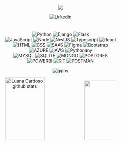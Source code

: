 
<p align="center">
  <a href="https://github.com/luanaxcardoso">
    <img src="https://readme-typing-svg.herokuapp.com/?lines=Bem-vindos!%20Welcome!;%20Desenvolvedora+Full+Stack;Python%20|%20SQL%20|%20JavaScript;&font=Pacifico&center=true&width=650&height=120&color=9370DB&vCenter=true&size=45&duration=4000">
  </a>
</p>



<div align="center">


[![Linkedin](https://img.shields.io/badge/LinkedIn-0077B5?style=for-the-badge&logo=linkedin&logoColor=white)](https://www.linkedin.com/in/luana-ap-cardoso/)


<h1></h1>


<div style="display: inline_block">
  <img align="align" alt="Python" src="https://img.shields.io/badge/Python-14354C?style=for-the-badge&logo=python&logoColor=white"/>
  <img align="align" alt="Django" src="https://img.shields.io/badge/django-%23092E20.svg?style=for-the-badge&logo=django&logoColor=white"/>
  <img align="align" alt="Flask" src="https://img.shields.io/badge/flask-%23000.svg?style=for-the-badge&logo=flask&logoColor=white"/><br/>
  <img align="align" alt="JavaScript" src="https://img.shields.io/badge/JavaScript-F7DF1E?style=for-the-badge&logo=javascript&logoColor=black"/>
  <img align="align" alt="Node" src="https://img.shields.io/badge/node.js-6DA55F?style=for-the-badge&logo=node.js&logoColor=white"/>
  <img align="align" alt="NestJS" src="https://img.shields.io/badge/nestjs-%23E0234E.svg?style=for-the-badge&logo=nestjs&logoColor=white"/>
  <img align="align" alt="Typescript" src="https://img.shields.io/badge/typescript-%23007ACC.svg?style=for-the-badge&logo=typescript&logoColor=white"/>
  <img align="align" alt="React" src="https://img.shields.io/badge/react-%2320232a.svg?style=for-the-badge&logo=react&logoColor=%2361DAFB"/><br/>
  <img align="align" alt="HTML" src="https://img.shields.io/badge/HTML5-E34F26?style=for-the-badge&logo=html5&logoColor=white"/>
  <img align="align" alt="CSS" src="https://img.shields.io/badge/CSS3-1572B6?style=for-the-badge&logo=css3&logoColor=white"/>
  <img align="align" alt="SAAS" src="https://img.shields.io/badge/SASS-hotpink.svg?style=for-the-badge&logo=SASS&logoColor=white"/>
  <img align="align" alt="Figma" src="https://img.shields.io/badge/figma-%23F24E1E.svg?style=for-the-badge&logo=figma&logoColor=white"/>
  <img align="align" alt="Bootstrap" src="https://img.shields.io/badge/bootstrap-%238511FA.svg?style=for-the-badge&logo=bootstrap&logoColor=white"/><br/>
  <img align="align" alt="AZURE" src="https://img.shields.io/badge/azure-%230072C6.svg?style=for-the-badge&logo=microsoftazure&logoColor=white"/>
  <img align="align" alt="AWS" src="https://img.shields.io/badge/AWS-%23FF9900.svg?style=for-the-badge&logo=amazon-aws&logoColor=white"/>
  <img align="align" alt="Pythonany" src="https://img.shields.io/badge/pythonanywhere-%232F9FD7.svg?style=for-the-badge&logo=pythonanywhere&logoColor=151515"/><br/>
  <img align="align" alt="MYSQL" src="https://img.shields.io/badge/mysql-4479A1.svg?style=for-the-badge&logo=mysql&logoColor=white"/>
  <img align="align" alt="SQLITE" src="https://img.shields.io/badge/sqlite-%2307405e.svg?style=for-the-badge&logo=sqlite&logoColor=white"/>
  <img align="align" alt="MONGO" src="https://img.shields.io/badge/MongoDB-%234ea94b.svg?style=for-the-badge&logo=mongodb&logoColor=white"/>
  <img align="align" alt="POSTGRES" src="https://img.shields.io/badge/postgres-%23316192.svg?style=for-the-badge&logo=postgresql&logoColor=white"/><br/>
  
  <img align="align" alt="POWERBI" src="https://img.shields.io/badge/PowerBI-F2C811?style=for-the-badge&logo=Power%20BI&logoColor=white"/>
  <img align="align" alt="GIT" src="https://img.shields.io/badge/Git-E34F26?style=for-the-badge&logo=git&logoColor=white"/>  
  <img align="align" alt="POSTMAN" src="https://img.shields.io/badge/Postman-FF6C37?style=for-the-badge&logo=Postman&logoColor=white"/><br/>
   

</div>

 

![giphy](https://github.com/luanaxcardoso/luanaxcardoso/assets/112970416/254d64e9-02d9-4171-9ca9-71f167ee2c88)


<div align="center">  
  <img width="50%" height="200px" src="https://github-readme-stats.vercel.app/api?username=luanaxcardoso&show_icons=true&count_private=true&hide_border=true&title_color=ff91a4&icon_color=ff91a4&text_color=c9d1d9&bg_color=0d1117" alt="Luana Cardoso github stats" /> 
  <img width="45%" height="190px" src="https://github-readme-stats.vercel.app/api/top-langs/?username=luanaxcardoso&layout=compact&hide_border=true&title_color=ff91a4&text_color=ff91a4&bg_color=0d1117" />
</div>
